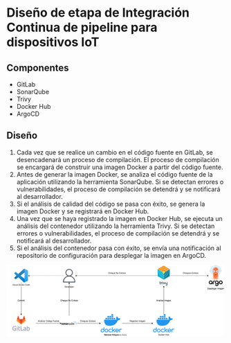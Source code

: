 # Diseño de etapa de Integración Continua de pipeline para dispositivos IoT
## Componentes
- GitLab
- SonarQube
- Trivy
- Docker Hub
- ArgoCD

## Diseño
1. Cada vez que se realice un cambio en el código fuente en GitLab, se desencadenará un proceso de compilación. El proceso de compilación se encargará de construir una imagen Docker a partir del código fuente.
2. Antes de generar la imagen Docker, se analiza el código fuente de la aplicación utilizando la herramienta SonarQube. Si se detectan errores o vulnerabilidades, el proceso de compilación se detendrá y se notificará al desarrollador.
3. Si el análisis de calidad del código se pasa con éxito, se genera la imagen Docker y se registrará en Docker Hub.
4. Una vez que se haya registrado la imagen en Docker Hub, se ejecuta un análisis del contenedor utilizando la herramienta Trivy. Si se detectan errores o vulnerabilidades, el proceso de compilación se detendrá y se notificará al desarrollador.
5. Si el análisis del contenedor pasa con éxito, se envía una notificación al repositorio de configuración para desplegar la imagen en ArgoCD.

<img src="https://github.com/sfl0r3nz05/SecDelivAutoIoT/blob/master/docs/images/2.5%20Dise%C3%B1o%20Integraci%C3%B3n%20Continua%20pipeline%20IoT.svg" alt="Diseño de etapa de Integración Continua de pipeline para dispositivos IoT">
